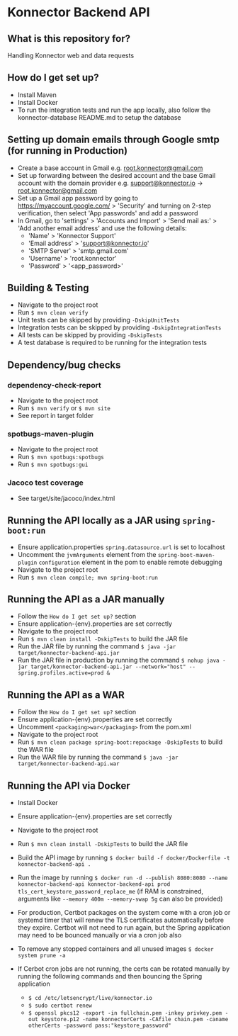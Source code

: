 # Konnector Backend API

## What is this repository for?

Handling Konnector web and data requests

## How do I get set up?

* Install Maven
* Install Docker
* To run the integration tests and run the app locally, also follow the konnector-database README.md to setup the database

## Setting up domain emails through Google smtp (for running in Production)

* Create a base account in Gmail e.g. root.konnector@gmail.com
* Set up forwarding between the desired account and the base Gmail account with the domain provider e.g. support@konnector.io -> root.konnector@gmail.com
* Set up a Gmail app password by going to https://myaccount.google.com/ > 'Security' and turning on 2-step verification, then select 'App passwords' and add a password
* In Gmail, go to 'settings' > 'Accounts and Import' > 'Send mail as:' > 'Add another email address' and use the following details:
  * 'Name' > 'Konnector Support'
  * 'Email address' > 'support@konnector.io'
  * 'SMTP Server' > 'smtp.gmail.com'
  * 'Username' > 'root.konnector'
  * 'Password' > '<app_password>'

## Building & Testing

* Navigate to the project root
* Run `$ mvn clean verify`
* Unit tests can be skipped by providing `-DskipUnitTests`
* Integration tests can be skipped by providing `-DskipIntegrationTests`
* All tests can be skipped by providing `-DskipTests`
* A test database is required to be running for the integration tests

## Dependency/bug checks

### dependency-check-report

* Navigate to the project root
* Run `$ mvn verify` or `$ mvn site`
* See report in target folder

### spotbugs-maven-plugin

* Navigate to the project root
* Run `$ mvn spotbugs:spotbugs`
* Run `$ mvn spotbugs:gui`

### Jacoco test coverage

* See target/site/jacoco/index.html

## Running the API locally as a JAR using `spring-boot:run`

* Ensure application.properties `spring.datasource.url` is set to localhost
* Uncomment the `jvmArguments` element from the `spring-boot-maven-plugin` `configuration` element in the pom to enable remote debugging
* Navigate to the project root
* Run `$ mvn clean compile; mvn spring-boot:run`

## Running the API as a JAR manually

* Follow the `How do I get set up?` section
* Ensure application-{env}.properties are set correctly
* Navigate to the project root
* Run `$ mvn clean install -DskipTests` to build the JAR file
* Run the JAR file by running the command `$ java -jar target/konnector-backend-api.jar`
* Run the JAR file in production by running the command `$ nohup java -jar target/konnector-backend-api.jar --network="host" --spring.profiles.active=prod &`

## Running the API as a WAR

* Follow the `How do I get set up?` section
* Ensure application-{env}.properties are set correctly
* Uncomment `<packaging>war</packaging>` from the pom.xml
* Navigate to the project root
* Run `$ mvn clean package spring-boot:repackage -DskipTests` to build the WAR file
* Run the WAR file by running the command `$ java -jar target/konnector-backend-api.war`

## Running the API via Docker

* Install Docker
* Ensure application-{env}.properties are set correctly
* Navigate to the project root
* Run `$ mvn clean install -DskipTests` to build the JAR file
* Build the API image by running `$ docker build -f docker/Dockerfile -t konnector-backend-api .`
* Run the image by running `$ docker run -d --publish 8080:8080 --name konnector-backend-api konnector-backend-api prod tls_cert_keystore_password_replace_me` (if RAM is constrained, arguments like `--memory 400m --memory-swap 5g` can also be provided)

* For production, Certbot packages on the system come with a cron job or systemd timer that will renew the TLS certificates automatically before they expire. Certbot will not need to run again, but the Spring application may need to be bounced manually or via a cron job also
* To remove any stopped containers and all unused images `$ docker system prune -a`

* If Cerbot cron jobs are not running, the certs can be rotated manually by running the following commands and then bouncing the Spring application
  * `$ cd /etc/letsencrypt/live/konnector.io`
  * `$ sudo certbot renew`
  * `$ openssl pkcs12 -export -in fullchain.pem -inkey privkey.pem -out keystore.p12 -name konnectorCerts -CAfile chain.pem -caname otherCerts -password pass:"keystore_password"`

